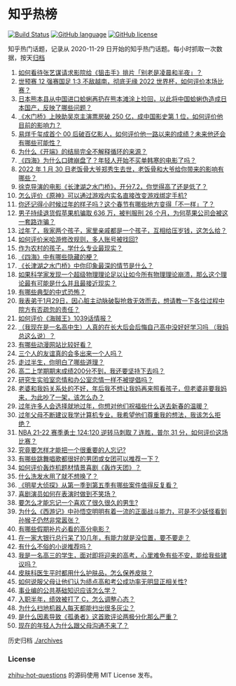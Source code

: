# 知乎热榜
[![Build Status](https://github.com/ToWeLong/zhihu-hot-questions/workflows/CI/badge.svg)](https://github.com/ToWeLong/zhihu-hot-questions/actions)
[![GitHub language](https://img.shields.io/badge/language-golang-orange.svg)](https://golang.org/)
[![GitHub license](https://img.shields.io/github/license/ToWeLong/zhihu-hot-questions)](https://github.com/ToWeLong/zhihu-hot-questions/blob/main/LICENSE)

知乎热门话题，记录从 2020-11-29 日开始的知乎热门话题。每小时抓取一次数据，按天[归档](./archives)

<!-- BEGIN -->

1. [如何看待张艺谋请求影院给《狙击手》排片「别老是凌晨和半夜」？](https://www.zhihu.com/question/514122194)
1. [世预赛 12 强赛国足 1:3 不敌越南，彻底无缘 2022 世界杯，如何评价本场比赛？](https://www.zhihu.com/question/514309169)
1. [日本熊本县从中国进口蛤蜊再扔在熊本滩涂上捡回，以此将中国蛤蜊伪造成日本国产，反映了哪些问题？](https://www.zhihu.com/question/514421351)
1. [《水门桥》上映助吴京主演票房破 250 亿，成中国影史第 1 位，如何评价他目前的影响力？](https://www.zhihu.com/question/514327198)
1. [易烊千玺成首个 00 后破百亿影人，如何评价他一路以来的成绩？未来他还会有哪些可能性？](https://www.zhihu.com/question/514415016)
1. [为什么《开端》的结局完全不解释循环的来源？](https://www.zhihu.com/question/513431969)
1. [《四海》为什么口碑崩盘了？年轻人开始不买单韩寒的电影了吗？](https://www.zhihu.com/question/514325778)
1. [2022 年 1 月 30 日老饭骨大爷郑秀生去世，老饭骨和大爷给你带来的影响有哪些？](https://www.zhihu.com/question/514195090)
1. [徐克导演的电影《长津湖之水门桥》，开分7.2，你觉得高了还是低了？](https://www.zhihu.com/question/514341945)
1. [怎么评价《原神》可以通过游戏内实名直接改变游戏绑定手机?](https://www.zhihu.com/question/514304293)
1. [你还记得小时候过年的样子吗？这个春节有哪些地方变得「不一样」了？](https://www.zhihu.com/question/513477241)
1. [男子持续退货假苹果机骗取 636 万，被判服刑 26 个月，为何苹果公司会被这一套路诈骗？](https://www.zhihu.com/question/514441398)
1. [过年了，我家两个孩子，家里亲戚都是一个孩子，互相给压岁钱，这怎么给？](https://www.zhihu.com/question/367136570)
1. [如何评价米哈游修改规则，多人账号被找回?](https://www.zhihu.com/question/514285599)
1. [作为农村的孩子，学什么专业最现实？](https://www.zhihu.com/question/483014958)
1. [《四海》中有哪些隐藏的梗？](https://www.zhihu.com/question/514094218)
1. [《长津湖之水门桥》中你印象最深的情节是什么？](https://www.zhihu.com/question/514094391)
1. [如果科学家发现一个超级物理理论足以让如今所有物理理论崩溃，那么这个理论最有可能是什么并且最接近现实？](https://www.zhihu.com/question/512430394)
1. [有哪些典型的中式恐怖？](https://www.zhihu.com/question/485662049)
1. [我表弟于1月29日，因心脏主动脉破裂抢救无效而去，想请教一下各位过程中院方有否疏忽的责任？](https://www.zhihu.com/question/514113263)
1. [如何评价《海贼王》1039话情报？](https://www.zhihu.com/question/514415760)
1. [（我现在是一名高中生）人真的在长大后会后悔自己高中没好好学习吗 （我妈总这么说）？](https://www.zhihu.com/question/514373500)
1. [有哪些动漫网站比较好看？](https://www.zhihu.com/question/358136322)
1. [三个人的友谊真的会多出来一个人吗？](https://www.zhihu.com/question/513834910)
1. [走过半生，你明白了哪些道理？](https://www.zhihu.com/question/509873596)
1. [高二上学期期末成绩200分不到，我还要坚持下去吗？](https://www.zhihu.com/question/513042201)
1. [研究生实验室恋情和办公室恋情一样不被提倡吗？](https://www.zhihu.com/question/422926125)
1. [老婆和我妈关系处的不好，年后我不想让我妈再来照看孩子，但老婆非要我妈来，为此吵了一架，该怎么办？](https://www.zhihu.com/question/514176417)
1. [过年许多人会选择就地过年，你想对他们祝福些什么送去新春的温暖？](https://www.zhihu.com/question/513140302)
1. [过年父母不断建议我学计算机专业，我希望他们尊重我的想法，我该怎么拒绝？](https://www.zhihu.com/question/379679994)
1. [NBA 21-22 赛季勇士 124:120 逆转马刺取 7 连胜，普尔 31 分，如何评价这场比赛？](https://www.zhihu.com/question/514415606)
1. [究竟要怎样才能把一个很重要的人忘记?](https://www.zhihu.com/question/513762162)
1. [有哪些跳舞唱歌都很好的男团或女团可以推荐一下？](https://www.zhihu.com/question/514351449)
1. [如何评价轰炸机题材情景喜剧《轰炸天团》？](https://www.zhihu.com/question/513678442)
1. [什么洗发水用了就不想换了？](https://www.zhihu.com/question/271260249)
1. [《明星大侦探》从第一季到第五季有哪些案件值得反复看？](https://www.zhihu.com/question/305086250)
1. [喜剧演员如何在表演时做到不笑场？](https://www.zhihu.com/question/30288662)
1. [要怎么才能忘记一个喜欢了很久很久的男生?](https://www.zhihu.com/question/513605612)
1. [为什么《西游记》中孙悟空明明有着一流的正面战斗能力，可是不少妖怪看到孙猴子仍然非常嚣张？](https://www.zhihu.com/question/514227844)
1. [有哪些假期补片必看的高分电影？](https://www.zhihu.com/question/512328474)
1. [在一家大银行总行呆了10几年，有能力就是没位置，要不要走？](https://www.zhihu.com/question/441777345)
1. [有什么不俗的小说推荐吗？](https://www.zhihu.com/question/433483283)
1. [我是一名高三的学生，面对即将迎来的高考，心里难免有些不安，能给我些建议吗？](https://www.zhihu.com/question/514418026)
1. [皮肤科医生平时都用什么护肤品，怎么保养皮肤？](https://www.zhihu.com/question/266024316)
1. [如何说服父母让他们认为绩点高和考公成功率无明显正相关性?](https://www.zhihu.com/question/490671054)
1. [事业编的公共基础知识应该怎么学？](https://www.zhihu.com/question/265017751)
1. [入职半年，绩效被打了 C，怎么调整心态？](https://www.zhihu.com/question/514072152)
1. [为什么扫地机器人每天都能扫出很多灰尘？](https://www.zhihu.com/question/55580098)
1. [是什么因素导致《孤勇者》这首歌评论两极分化那么严重？](https://www.zhihu.com/question/500029703)
1. [现在的年轻人为什么跟父母沟通不来了？](https://www.zhihu.com/question/504983307)

<!-- END -->

历史归档 [./archives](./archives)


### License
[zhihu-hot-questions](https://github.com/towelong/zhihu-hot-questions) 的源码使用 MIT License 发布。